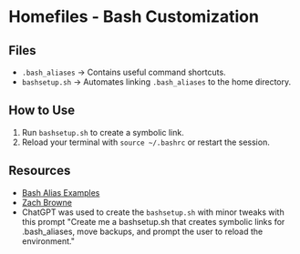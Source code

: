# Homefiles - Bash Customization

## Files
- `.bash_aliases` → Contains useful command shortcuts.
- `bashsetup.sh` → Automates linking `.bash_aliases` to the home directory.

## How to Use
1. Run `bashsetup.sh` to create a symbolic link.
2. Reload your terminal with `source ~/.bashrc` or restart the session.

## Resources
- [Bash Alias Examples](https://linuxize.com/post/how-to-create-bash-aliases/)
- [Zach Browne](https://gist.github.com/zachbrowne/8bc414c9f30192067831fafebd14255c)
- ChatGPT was used to create the `bashsetup.sh` with minor tweaks with this prompt "Create me a bashsetup.sh that creates symbolic links for .bash_aliases, move backups, and prompt the user to reload the environment."
